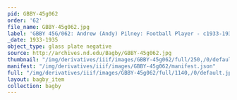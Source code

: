 ```yaml
---
pid: GBBY-45g062
order: '62'
file_name: GBBY-45g062.jpg
label: 'GBBY 45G/062: Andrew (Andy) Pilney: Football Player - c1933-1935'
_date: 1933-1935
object_type: glass plate negative
source: http://archives.nd.edu/Bagby/GBBY-45g062.jpg
thumbnail: "/img/derivatives/iiif/images/GBBY-45g062/full/250,/0/default.jpg"
manifest: "/img/derivatives/iiif/images/GBBY-45g062/manifest.json"
full: "/img/derivatives/iiif/images/GBBY-45g062/full/1140,/0/default.jpg"
layout: bagby_item
collection: bagby
---
```

